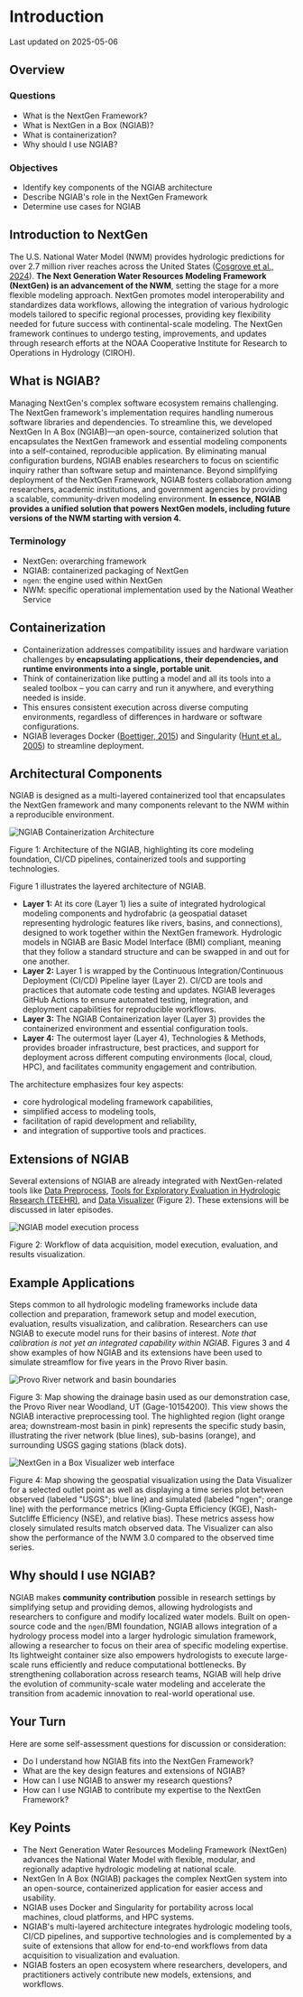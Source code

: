 # Introduction

Last updated on 2025-05-06

## Overview

### Questions
- What is the NextGen Framework?
- What is NextGen in a Box (NGIAB)?
- What is containerization?
- Why should I use NGIAB?

### Objectives
- Identify key components of the NGIAB architecture
- Describe NGIAB's role in the NextGen Framework
- Determine use cases for NGIAB

## Introduction to NextGen

The U.S. National Water Model (NWM) provides hydrologic predictions for over 2.7 million river reaches across the United States ([Cosgrove et al., 2024](https://doi.org/10.1111/1752-1688.13184)). **The Next Generation Water Resources Modeling Framework (NextGen) is an advancement of the NWM**, setting the stage for a more flexible modeling approach. NextGen promotes model interoperability and standardizes data workflows, allowing the integration of various hydrologic models tailored to specific regional processes, providing key flexibility needed for future success with continental-scale modeling. The NextGen framework continues to undergo testing, improvements, and updates through research efforts at the NOAA Cooperative Institute for Research to Operations in Hydrology (CIROH).

## What is NGIAB?

Managing NextGen's complex software ecosystem remains challenging. The NextGen framework's implementation requires handling numerous software libraries and dependencies. To streamline this, we developed NextGen In A Box (NGIAB)—an open-source, containerized solution that encapsulates the NextGen framework and essential modeling components into a self-contained, reproducible application. By eliminating manual configuration burdens, NGIAB enables researchers to focus on scientific inquiry rather than software setup and maintenance. Beyond simplifying deployment of the NextGen Framework, NGIAB fosters collaboration among researchers, academic institutions, and government agencies by providing a scalable, community-driven modeling environment. **In essence, NGIAB provides a unified solution that powers NextGen models, including future versions of the NWM starting with version 4.**

### Terminology
- NextGen: overarching framework
- NGIAB: containerized packaging of NextGen
- `ngen`: the engine used within NextGen
- NWM: specific operational implementation used by the National Weather Service

## Containerization

- Containerization addresses compatibility issues and hardware variation challenges by **encapsulating applications, their dependencies, and runtime environments into a single, portable unit**.
- Think of containerization like putting a model and all its tools into a sealed toolbox – you can carry and run it anywhere, and everything needed is inside.
- This ensures consistent execution across diverse computing environments, regardless of differences in hardware or software configurations.
- NGIAB leverages Docker ([Boettiger, 2015](https://doi.org/10.1145/2723872.2723882)) and Singularity ([Hunt et al., 2005](https://www.researchgate.net/publication/236160050_An_Overview_of_the_Singularity_Project)) to streamline deployment.

## Architectural Components

NGIAB is designed as a multi-layered containerized tool that encapsulates the NextGen framework and many components relevant to the NWM within a reproducible environment.

![NGIAB Containerization Architecture](https://docs.ciroh.org/training-NGIAB-101/fig/fig1-1.png)

Figure 1: Architecture of the NGIAB, highlighting its core modeling foundation, CI/CD pipelines, containerized tools and supporting technologies.

Figure 1 illustrates the layered architecture of NGIAB.

- **Layer 1:** At its core (Layer 1) lies a suite of integrated hydrological modeling components and hydrofabric (a geospatial dataset representing hydrologic features like rivers, basins, and connections), designed to work together within the NextGen framework. Hydrologic models in NGIAB are Basic Model Interface (BMI) compliant, meaning that they follow a standard structure and can be swapped in and out for one another.
- **Layer 2:** Layer 1 is wrapped by the Continuous Integration/Continuous Deployment (CI/CD) Pipeline layer (Layer 2). CI/CD are tools and practices that automate code testing and updates. NGIAB leverages GitHub Actions to ensure automated testing, integration, and deployment capabilities for reproducible workflows.
- **Layer 3:** The NGIAB Containerization layer (Layer 3) provides the containerized environment and essential configuration tools.
- **Layer 4:** The outermost layer (Layer 4), Technologies & Methods, provides broader infrastructure, best practices, and support for deployment across different computing environments (local, cloud, HPC), and facilitates community engagement and contribution.

The architecture emphasizes four key aspects:
- core hydrological modeling framework capabilities,
- simplified access to modeling tools,
- facilitation of rapid development and reliability,
- and integration of supportive tools and practices.

## Extensions of NGIAB

Several extensions of NGIAB are already integrated with NextGen-related tools like [Data Preprocess](https://docs.ciroh.org/training-NGIAB-101/data-preparation.html), [Tools for Exploratory Evaluation in Hydrologic Research (TEEHR)](https://docs.ciroh.org/training-NGIAB-101/evaluation.html), and [Data Visualizer](https://docs.ciroh.org/training-NGIAB-101/visualization.html) (Figure 2). These extensions will be discussed in later episodes.

![NGIAB model execution process](https://docs.ciroh.org/training-NGIAB-101/fig/fig1-2.png)

Figure 2: Workflow of data acquisition, model execution, evaluation, and results visualization.

## Example Applications

Steps common to all hydrologic modeling frameworks include data collection and preparation, framework setup and model execution, evaluation, results visualization, and calibration. Researchers can use NGIAB to execute model runs for their basins of interest. _Note that calibration is not yet an integrated capability within NGIAB._ Figures 3 and 4 show examples of how NGIAB and its extensions have been used to simulate streamflow for five years in the Provo River basin.

![Provo River network and basin boundaries](https://docs.ciroh.org/training-NGIAB-101/fig/fig1-4.png)

Figure 3: Map showing the drainage basin used as our demonstration case, the Provo River near Woodland, UT (Gage-10154200). This view shows the NGIAB interactive preprocessing tool. The highlighted region (light orange area; downstream-most basin in pink) represents the specific study basin, illustrating the river network (blue lines), sub-basins (orange), and surrounding USGS gaging stations (black dots).

![NextGen in a Box Visualizer web interface](https://docs.ciroh.org/training-NGIAB-101/fig/fig1-5.png)

Figure 4: Map showing the geospatial visualization using the Data Visualizer for a selected outlet point as well as displaying a time series plot between observed (labeled "USGS"; blue line) and simulated (labeled "ngen"; orange line) with the performance metrics (Kling-Gupta Efficiency (KGE), Nash-Sutcliffe Efficiency (NSE), and relative bias). These metrics assess how closely simulated results match observed data. The Visualizer can also show the performance of the NWM 3.0 compared to the observed time series.

## Why should I use NGIAB?

NGIAB makes **community contribution** possible in research settings by simplifying setup and providing demos, allowing hydrologists and researchers to configure and modify localized water models. Built on open-source code and the `ngen`/BMI foundation, NGIAB allows integration of a hydrology process model into a larger hydrologic simulation framework, allowing a researcher to focus on their area of specific modeling expertise. Its lightweight container size also empowers hydrologists to execute large-scale runs efficiently and reduce computational bottlenecks. By strengthening collaboration across research teams, NGIAB will help drive the evolution of community-scale water modeling and accelerate the transition from academic innovation to real-world operational use.

## Your Turn

Here are some self-assessment questions for discussion or consideration:
- Do I understand how NGIAB fits into the NextGen Framework?
- What are the key design features and extensions of NGIAB?
- How can I use NGIAB to answer my research questions?
- How can I use NGIAB to contribute my expertise to the NextGen Framework?

## Key Points

- The Next Generation Water Resources Modeling Framework (NextGen) advances the National Water Model with flexible, modular, and regionally adaptive hydrologic modeling at national scale.
- NextGen In A Box (NGIAB) packages the complex NextGen system into an open-source, containerized application for easier access and usability.
- NGIAB uses Docker and Singularity for portability across local machines, cloud platforms, and HPC systems.
- NGIAB's multi-layered architecture integrates hydrologic modeling tools, CI/CD pipelines, and supportive technologies and is complemented by a suite of extensions that allow for end-to-end workflows from data acquisition to visualization and evaluation.
- NGIAB fosters an open ecosystem where researchers, developers, and practitioners actively contribute new models, extensions, and workflows.